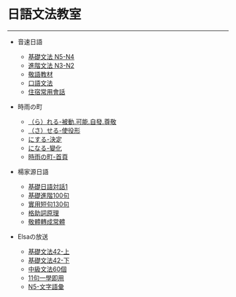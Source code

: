 # 日語文法教室

---

- 音速日語
    - [基礎文法 N5-N4](https://jp.sonic-learning.com/category/%e2%85%a2%e3%80%80%e9%9f%b3%e9%80%9f%e6%97%a5%e8%aa%9e%e6%96%87%e6%b3%95%e6%95%99%e6%9d%90/%e2%85%b0%e3%80%80%e5%9f%ba%e7%a4%8e%e6%96%87%e6%b3%95-n5-n4/)
    - [進階文法 N3-N2](https://jp.sonic-learning.com/category/%e2%85%a2%e3%80%80%e9%9f%b3%e9%80%9f%e6%97%a5%e8%aa%9e%e6%96%87%e6%b3%95%e6%95%99%e6%9d%90/%e2%85%b1%e3%80%80%e9%80%b2%e9%9a%8e%e6%96%87%e6%b3%95-n3-n2/)
    - [敬語教材](https://jp.sonic-learning.com/category/%e2%85%a2%e3%80%80%e9%9f%b3%e9%80%9f%e6%97%a5%e8%aa%9e%e6%96%87%e6%b3%95%e6%95%99%e6%9d%90/iii%e3%80%80%e6%95%ac%e8%aa%9e%e6%95%99%e6%9d%90-n4-n3/)
    - [口語文法](https://jp.sonic-learning.com/category/%e2%85%a2%e3%80%80%e9%9f%b3%e9%80%9f%e6%97%a5%e8%aa%9e%e6%96%87%e6%b3%95%e6%95%99%e6%9d%90/iv%e3%80%80%e5%8f%a3%e8%aa%9e%e6%96%87%e6%b3%95-n3-n2/)
    - [住宿常用會話](https://jp.sonic-learning.com/2015/04/26/%e3%80%8c%e6%97%85%e9%81%8a%e6%97%a5%e8%aa%9e%ef%bc%81%e3%80%8d%e4%bd%8f%e5%ae%bf%e5%b8%b8%e7%94%a8%e6%9c%83%e8%a9%b1/)
- 時雨の町
    - [（ら）れる-被動.可能.自發.尊敬](https://www.sigure.tw/learn-japanese/grammar/n4/15.php)
    - [（さ）せる-使役形](https://www.sigure.tw/learn-japanese/grammar/n4/14.php)
    - [にする-決定](https://www.sigure.tw/learn-japanese/grammar/n4/01.php)
    - [になる-變化](https://www.sigure.tw/learn-japanese/grammar/n4/05.php)
    - [時雨の町-首頁](https://www.sigure.tw/)

- 楊家源日語
    - [基礎日語対話1](https://www.youtube.com/watch?v=LY6uGKx3DPM)
    - [基礎進階100句](https://www.youtube.com/watch?v=ai1eD8cJG54)
    - [實用短句130句](https://www.youtube.com/watch?v=doklZ69AIUA)
    - [格助詞原理](https://www.youtube.com/watch?v=eT6Dn2-SjwM)
    - [敬體轉成常體](https://www.youtube.com/watch?v=e2CrjrxeY_k)

- Elsaの放送
    - [基礎文法42-上](https://www.youtube.com/watch?v=nPlyoNMnVvA)
    - [基礎文法42-下](https://www.youtube.com/watch?v=22BQp7CCj10&t=553s)
    - [中級文法60個](https://www.youtube.com/watch?v=OAgA-Gmp0Z0)
    - [11句一學即用](https://www.youtube.com/watch?v=CVhwxkP5SsU)
    - [N5-文字語彙](https://www.youtube.com/watch?v=obCsy5q_swA)